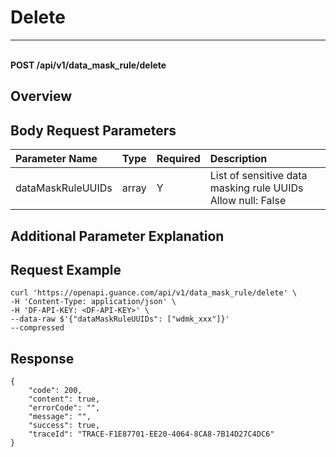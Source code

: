 # Delete

---

<br />**POST /api/v1/data_mask_rule/delete**

## Overview



## Body Request Parameters

| Parameter Name        | Type     | Required   | Description              |
|:-------------------|:-------|:-----|:----------------|
| dataMaskRuleUUIDs | array | Y | List of sensitive data masking rule UUIDs<br>Allow null: False <br> |

## Additional Parameter Explanation



## Request Example
```shell
curl 'https://openapi.guance.com/api/v1/data_mask_rule/delete' \
-H 'Content-Type: application/json' \
-H 'DF-API-KEY: <DF-API-KEY>' \
--data-raw $'{"dataMaskRuleUUIDs": ["wdmk_xxx"]}'
--compressed
```



## Response
```shell
{
    "code": 200,
    "content": true,
    "errorCode": "",
    "message": "",
    "success": true,
    "traceId": "TRACE-F1E87701-EE20-4064-8CA8-7B14D27C4DC6"
} 
```